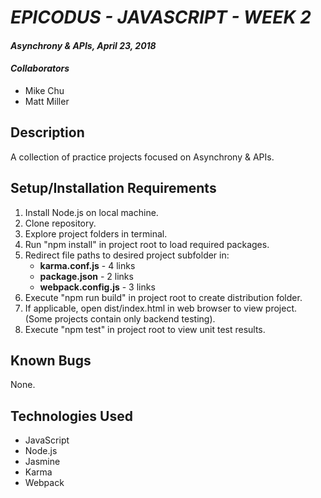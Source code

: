# _EPICODUS - JAVASCRIPT - WEEK 2_

#### _Asynchrony & APIs, April 23, 2018_

#### _Collaborators_

* Mike Chu
* Matt Miller

## Description

A collection of practice projects focused on Asynchrony & APIs.

## Setup/Installation Requirements

1. Install Node.js on local machine.
2. Clone repository.
3. Explore project folders in terminal.
4. Run "npm install" in project root to load required packages.
5. Redirect file paths to desired project subfolder in:
    - **karma.conf.js** - 4 links
    - **package.json** - 2 links
    - **webpack.config.js** - 3 links
6. Execute "npm run build" in project root to create distribution folder.
7. If applicable, open dist/index.html in web browser to view project. (Some projects contain only backend testing).
8. Execute "npm test" in project root to view unit test results.

## Known Bugs

None.

## Technologies Used

* JavaScript
* Node.js
* Jasmine
* Karma
* Webpack
